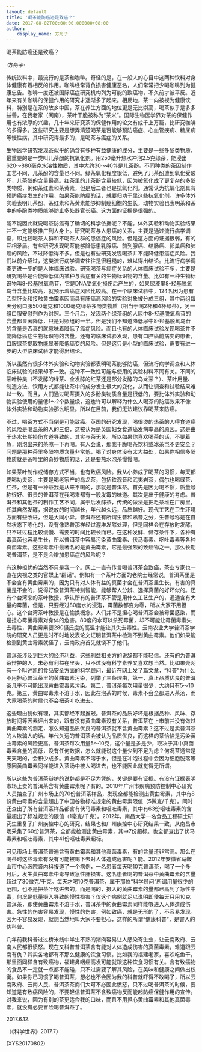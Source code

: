 ```yaml
---
layout: default
title: '喝茶能防癌还是致癌？'
date: 2017-08-02T00:00:00.000000+08:00
author:
    display_name: 方舟子
---
```


喝茶能防癌还是致癌？

·方舟子·

传统饮料中，最流行的是茶和咖啡。奇怪的是，在一般人的心目中这两种饮料对身体健康有着相反的作用。咖啡经常背负损害健康恶名，人们常常把少喝咖啡列为健康忠告。咖啡一度还被国际癌症研究机构列为可能的致癌物，不久前才被平反。近年来有关咖啡的保健作用的研究才逐渐多了起来。相反地，茶一向被视为健康饮料，特别是在茶的故乡中国，茶在养生方面的地位更是无比崇高，喝茶似乎是多多益善，在我老家（闽南），茶叶干脆被称为“茶米”。国际生物医学界对茶的保健作用也有浓厚的兴趣，几十年来研究茶的保健作用的论文有成千上万篇，比研究咖啡的多得多。这些研究主要是想弄清楚喝茶是否能够预防癌症、心血管疾病、糖尿病等慢性病，其中研究得最多的，是喝茶与癌症的关系。

生物医学研究发现茶似乎的确含有多种有益健康的成分，主要是一些多酚类物质，最重要的是一类叫儿茶酚的抗氧化剂。用250毫升热水冲泡2.5克绿茶，能浸出620～880毫克水溶性物质，其中大约30～40%是儿茶酚。不同种类的茶因制作工艺不同，儿茶酚的含量也不同。绿茶氧化程度很低，避免了儿茶酚遭到氧化受破坏，儿茶酚的含量最高。红茶里的儿茶酚含量较低，因为被氧化成了更复杂的多酚类物质，例如茶红素和茶黄素，但是后二者也是抗氧化剂。通常认为抗氧化剂具有预防癌症发生的作用，如果茶能防癌的话，就要归功于里这些抗氧化剂。许多体外实验表明儿茶酚、茶红素和茶黄素能够抑制癌细胞的生长，动物实验也表明茶和茶中的多酚类物质能够防止多处器官长癌。这方面的证据是很强的。

能不能因此就说喝茶防癌有了确切的科学依据呢？不能。体外实验和动物实验结果并不一定能够推广到人身上。研究喝茶与人患癌的关系，主要是通过流行病学调查，即比较喝茶人群和不喝茶人群的患癌症的风险。但是这方面的证据很弱，有的互相矛盾。有些研究发现喝茶能够降低患乳腺癌、前列腺癌、结肠癌、卵巢癌和肺癌的风险，不过降低得不多。但是也有些研究发现喝茶并不能降低患癌症风险。我们以前介绍过，这类流行病学调查往往是很粗糙的，难以得出结论。比流行病学调查更进一步的是人体临床试验。研究喝茶与癌症关系的人体临床试验不多，主要是研究喝茶是否能降低体内某种与癌症有关的生物标识物的含量。比如有一种生物标识物叫8-羟基脱氧鸟苷，它是DNA受氧化损伤后产生的，如果尿液里8-羟基脱氧鸟苷含量比较高，就预示着癌症风险比较高。在一个临床试验中，124名因为患有乙型肝炎和接触黄曲霉素因而具有肝癌高风险的实验对象被分成三组，其中两组每天分别口服500毫克和1000毫克绿茶多酚类物质（相当于喝2杯和4杯绿茶），另一组口服安慰剂作为对照。三个月后，发现两个绿茶组的人尿中8-羟基脱氧鸟苷的含量都显著降低，只是对照组的一半。但是我们不知道降低尿中8-羟基脱氧鸟苷的含量是否真的就意味着降低了癌症风险。而且也有的人体临床试验发现喝茶并不能降低癌症生物标识物的含量。还有的临床试验发现，患有口腔癌前病变的患者，口服绿茶提取物能显著降低癌变的风险。但是这只是小型的临床试验，需要有进一步的大型临床试验才能得出结论。

所以虽然有很多体外实验和动物实验都表明喝茶能够防癌，但流行病学调查和人体临床试验的结果却不一致。这种不一致性可能与使用的实验材料不同有关。不同的茶叶种类（不发酵的绿茶、全发酵的红茶还是部分发酵的乌龙茶？）、茶叶用量、制造方法、饮用方式都能让茶中的成分发生很大的变化，从而让调查和试验结果难以一致。而且，人们通过喝茶摄入的多酚类物质含量是很低的，要比体外实验和动物实验使用的量低1～2个数量级，这也许可以解释为什么人喝茶的防癌效果不像体外实验和动物实验那么明显。所以在目前，我们无法建议靠喝茶来防癌。

不过，喝茶方式不当倒是可能致癌。英国的研究发现，喝很烫的热茶的人得食道癌的风险是喝温茶的人的三倍，这被认为是英国妇女食道癌发病率高的原因。这是由于热水长期损伤食道导致的，其实与茶无关。所以如果你喜欢喝茶的话，不要着急，刚泡出来的茶凉一下再喝。有人会说，那我干脆喝茶饮料或冰茶岂不更安全？问题是那种茶里多酚物质含量非常低，喝了对身体没有太大益处，如果你相信多酚物质就是茶叶里的奇妙物质的话，还是要热水泡茶慢慢喝。

如果茶叶制作或储存方式不当，也有致癌风险。我从小养成了喝茶的习惯，每天都要喝功夫茶，主要是喝老家产的乌龙茶，包括铁观音和武夷岩茶，偶尔也喝绿茶、红茶，但是有一种茶我是从来不喝的，那就是普洱茶。首先是因为喝不惯，质量号称很好、很贵的普洱茶在我喝来都有一股发霉的味道。其次是出于健康的考虑。普洱茶和其他茶的制作工艺不同，属于后发酵茶，传统的做法是把毛茶堆在厂房里，任其自然发酵，据说放的时间越长，年代越久远，品质越好。现代工艺在卫生环境方面有些改进，但是大同小异。普洱茶还有所谓生普和熟普之分，生普号称是在自然状态下陈化的，没有像熟普那样经过渥堆发酵处理，但是同样会在存放时发酵，只不过过程比较缓慢、需要的时间比较长而已。在这种发酵、储存条件下，各种有毒真菌也容易生长，所以普洱茶中容易污染黄曲霉素、伏马毒素、呕吐毒素等各种真菌毒素。这些毒素中最著名的是黄曲霉素，它是最强烈的致癌物之一。那么长期喝普洱茶，是不是会增加患癌症的风险呢？

有这种担忧的当然不只是我一个。网上一直有传言喝普洱茶会致癌，茶业专家也一直在央视之类的官媒上“辟谣”。例如有一个茶叶方面的老院士经常说，普洱茶里是不会含有黄曲霉素的，因为只有对人体有益的真菌才会在普洱茶里生长，有害的真菌是不会的，说得好像普洱茶特别智能，能够帮人分辨、选择真菌的好坏似的。还有个台湾来的茶叶教授，承认所有的普洱茶不管是用什么工艺生产的，通通含有大量的霉菌，但是，只要经过80度水的浸泡，霉菌数都变为零，所以大家不用担心。这个台湾茶叶教授是在偷换概念。人们并不是担心喝普洱茶会被霉菌感染，而是担心霉菌毒素对身体的危害。80度的水可以杀死霉菌，却不可能让霉菌毒素失去毒性，黄曲霉素要280摄氏度的高温才能让其失去毒性。云南农业大学普洱茶学院的研究人员更是时不时地发表论文证明普洱茶中检测不到黄曲霉素。他们如果能检测到黄曲霉素就怪了，云南政府首先就饶不了他们。

普洱茶涉及到巨大的经济利益，这些利益相关方的说辞都不能轻信。还有的为普洱茶辩护的人，未必有利益在里头，只不过没有科学素养又喜欢想当然。比如果壳网有一个叫钟凯的食品安全方面的科学顾问，最近在网上发了篇文章，“科普”为什么不用担心普洱茶里的黄曲霉素污染，列举了三条理由，第一，真正品质优良的普洱茶几乎不可能出现黄曲霉毒素污染。第二，普洱茶每次用量很少，大约只有5～10克。第三，黄曲霉毒素不溶于水，因此在泡茶的时候，毒素不会全都进入茶汤，而大家喝茶的时候也不会把茶叶吃进去。

这些理由貌似有理，其实都经不起推敲。普洱茶的品质好坏是根据品种、风味、存放时间等因素评出来的，跟有没有黄曲霉素没有关系，普洱茶在上市前并没有做过黄曲霉素的测定，怎么知道品质优良的普洱茶就不含黄曲霉素？这不过是卖普洱茶的人欺骗人的话。年代久远的普洱茶会被认为品质优良，而这样的茶恰恰是污染黄曲霉素的风险更高。普洱茶每次用量5～10克，这个量是多是少，取决于其中真菌毒素含量的高低，没有任何数据，怎么就能说这个量少到不足为虑？何况茶通常是天天喝的，会积少成多。黄曲霉素不溶于水，但是在冲泡过程中会因为细胞脱落等原因黄曲霉素同样能进入茶汤中被人喝进去，也不能因此就觉得无所谓。

所以这些为普洱茶辩护的说辞都是不足为凭的，关键是要有证据。有没有证据表明市场上卖的普洱茶含有黄曲霉素呢？有的。2010年广州市疾病预防控制中心研究人员抽查了广州市场上的70份普洱茶样品，发现全都能检测出黄曲霉素，其中有8份黄曲霉素的含量超出了中国谷物标准规定的黄曲霉素限值（5微克/千克）。同时还查出了所有普洱茶样品都含有伏马毒素和呕吐毒素，其中有63份呕吐毒素的含量超出了标准规定的限值（1毫克/千克）。2012年，南昌大学一名食品工程硕士研究生重复了广州疾控中心的研究，结果也和广州疾控中心研究结果一致，从南昌市场采集了60份普洱茶，全都能检测出黄曲霉素，其中7份超标。也全都查出了伏马毒素和呕吐毒素，其中41份呕吐毒素超标。

可见市场上普洱茶普遍含有黄曲霉素和其他真菌毒素，有的含量还非常高。那么在喝茶时这些毒素有没有可能被喝下去对人体造成危害呢？能。2012年安徽省马鞍山市中心医院肾内科报道了一个病例，一名患者每天喝10克普洱茶，喝了一个多月后，发生黄曲霉素中毒导致急性肝损害。这名患者喝的普洱茶中黄曲霉素的含量超过了30微克/千克。每天才喝10克普洱茶，属于那位“科学顾问”所谓用量很少的范围，也不是把茶叶吃进去的，而是喝的，摄入的黄曲霉素的量都已高到了急性中毒，何况是低量摄入导致的慢性损害？仅这个病例就足以说明即使每天只用10克普洱茶，即使黄曲霉素不溶于水，普洱茶中的黄曲霉素同样能够进入人体造成伤害。急性的伤害容易发现，慢性的伤害，例如致癌，就是无形的了，不容易发现。因为不容易发现，就想当然地叫大家不要担心，这样的所谓“健康科普”，是害人的伪科普。

几年前我科普过过桥米线中半生不熟的猪肉容易让人感染寄生虫，让云南政府、云南人民都很愤怒。现在又科普普洱茶含有能对人体造成伤害的真菌毒素，难道跟云南有仇？其实各地都有不那么健康的饮食习惯。比如我的福建老家，喜欢吃鱼干，那里面同样含有致癌物，福建鼻咽癌高发可能就跟这种饮食习惯有关。含有致癌物的食品不一定就一点都不能碰，只不过需要了解其风险，在美味和健康之间做出权衡。如果你已习惯了喝普洱茶，想必也不会因为我的科普就吓得不敢喝了，所以云南政府、云南人民、普洱茶茶商们大可不必因此愤怒，只不过喝普洱茶的时候，要知道是有致癌风险的，不要轻信普洱茶不含致癌物反而能起防癌保健作用的宣传。对我来说，因为有别的茶更适合我的口味，而且不用担心黄曲霉素和其他真菌毒素，就没有必要冒险喝普洱茶了。

2017.6.12.

（《科学世界》2017.7）

(XYS20170802)

